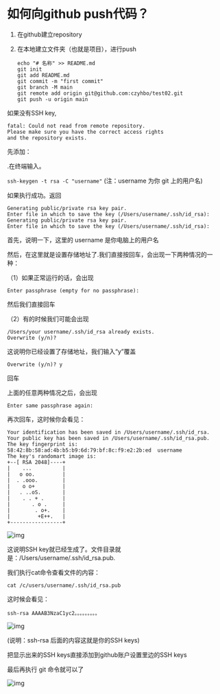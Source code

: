 # 如何向github push代码？

1. 在github建立repository

2. 在本地建立文件夹（也就是项目），进行push

   ```
   echo "# 名称" >> README.md
   git init
   git add README.md
   git commit -m "first commit"
   git branch -M main
   git remote add origin git@github.com:czyhbo/test02.git
   git push -u origin main
   ```

如果没有SSH key,

```
fatal: Could not read from remote repository.
Please make sure you have the correct access rights
and the repository exists.
```



先添加：

.在终端输入。

`ssh-keygen -t rsa -C "username"` (注：username 为你 git 上的用户名)

如果执行成功。返回

```
Generating public/private rsa key pair.
Enter file in which to save the key (/Users/username/.ssh/id_rsa):
Generating public/private rsa key pair.
Enter file in which to save the key (/Users/username/.ssh/id_rsa):
```

首先，说明一下，这里的 username 是你电脑上的用户名

然后，在这里就是设置存储地址了.我们直接按回车，会出现一下两种情况的一种：

（1）如果正常运行的话，会出现

```
Enter passphrase (empty for no passphrase):
```

然后我们直接回车

（2）有的时候我们可能会出现

```
/Users/your username/.ssh/id_rsa already exists.
Overwrite (y/n)?
```

这说明你已经设置了存储地址，我们输入“y”覆盖

```
Overwrite (y/n)? y
```

回车

上面的任意两种情况之后，会出现

```
Enter same passphrase again: 
```

再次回车，这时候你会看见：

```
Your identification has been saved in /Users/username/.ssh/id_rsa.
Your public key has been saved in /Users/username/.ssh/id_rsa.pub.
The key fingerprint is:
58:42:8b:58:ad:4b:b5:b9:6d:79:bf:8c:f9:e2:2b:ed  username
The key's randomart image is:
+--[ RSA 2048]----+
|    ...          |
|   o oo.         |
|  . .ooo.        |
|    o o+         |
|   . ..oS.       |
|    . . + .      |
|       . o .     |
|        . o+.    |
|         +E++.   |
+-----------------+
```

![img](https://blog.liuguofeng.com/wp-content/uploads/2017/09/snipaste_20170927_150346.png)

这说明SSH key就已经生成了。文件目录就是：/Users/username/.ssh/id_rsa.pub.

我们执行cat命令查看文件的内容：

```
cat /c/users/username/.ssh/id_rsa.pub
```

这时候会看见：

```
ssh-rsa AAAAB3NzaC1yc2。。。。。。。。。
```

![img](https://blog.liuguofeng.com/wp-content/uploads/2017/09/snipaste_20170927_150639.png)

(说明：ssh-rsa 后面的内容这就是你的SSH keys)

把显示出来的SSH keys直接添加到github账户设置里边的SSH keys

最后再执行 git 命令就可以了

![img](https://blog.liuguofeng.com/wp-content/uploads/2017/09/snipaste_20170927_151511.png)


